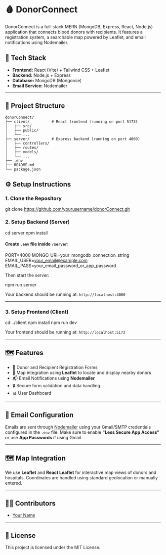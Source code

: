 # 🩸 DonorConnect

DonorConnect is a full-stack MERN (MongoDB, Express, React, Node.js) application that connects blood donors with recipients. It features a registration system, a searchable map powered by Leaflet, and email notifications using Nodemailer.

## 🚀 Tech Stack

- **Frontend:** React (Vite) + Tailwind CSS + Leaflet
- **Backend:** Node.js + Express
- **Database:** MongoDB (Mongoose)
- **Email Service:** Nodemailer

---

## 📁 Project Structure

```
donorConnect/
├── client/          # React frontend (running on port 5173)
│   ├── src/
│   ├── public/
│   └── ...
├── server/          # Express backend (running on port 4000)
│   ├── controllers/
│   ├── routes/
│   ├── models/
│   └── ...
├── .env
├── README.md
└── package.json
```


## ⚙️ Setup Instructions

### 1. Clone the Repository

git clone https://github.com/yourusername/donorConnect.git

### 2. Setup Backend (Server)
cd server
npm install

#### Create `.env` file inside `/server`:
PORT=4000
MONGO_URI=your_mongodb_connection_string
EMAIL_USER=your_email@example.com
EMAIL_PASS=your_email_password_or_app_password

Then start the server:

npm run server

Your backend should be running at: `http://localhost:4000`

---

### 3. Setup Frontend (Client)

cd ../client
npm install
npm run dev

Your frontend should be running at: `http://localhost:5173`

---

## 🗺️ Features

* 📝 Donor and Recipient Registration Forms
* 📍 Map integration using **Leaflet** to locate and display nearby donors
* 📬 Email Notifications using **Nodemailer**
* 🔒 Secure form validation and data handling
* 📊 User Dashboard

---

## 📧 Email Configuration

Emails are sent through [Nodemailer](https://nodemailer.com/) using your Gmail/SMTP credentials configured in the `.env` file. Make sure to enable **"Less Secure App Access"** or use **App Passwords** if using Gmail.

---

## 🗺️ Map Integration

We use **Leaflet** and **React Leaflet** for interactive map views of donors and hospitals. Coordinates are handled using standard geolocation or manually entered.

---

## 🧑‍💻 Contributors

* [Your Name](https://github.com/yourusername)

---

## 📄 License

This project is licensed under the MIT License.

